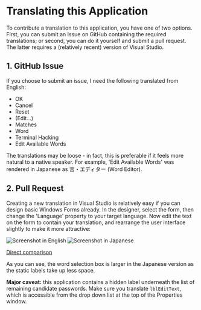 ﻿# Translating this Application

To contribute a translation to this application, you have one of two options.
First, you can submit an Issue on GitHub containing the required translations;
or second, you can do it yourself and submit a pull request.  The latter
requires a (relatively recent) version of Visual Studio.

## 1. GitHub Issue

If you choose to submit an issue, I need the following translated from English:

* OK
* Cancel
* Reset
* (Edit...)
* Matches
* Word
* Terminal Hacking
* Edit Available Words

The translations may be loose - in fact, this is preferable if it feels more
natural to a native speaker.  For example, 'Edit Available Words' was rendered
in Japanese as 言・エディター (Word Editor).

## 2. Pull Request

Creating a new translation in Visual Studio is relatively easy if you can
design basic Windows Forms already.  In the designer, select the form, then
change the 'Language' property to your target language.  Now edit the text on
the form to contain your translation, and rearrange the user interface slightly
to make it more attractive:

![Screenshot in English](http://i.imgur.com/N6618Ug.png)
![Screenshot in Japanese](http://i.imgur.com/9LsUj8t.png)

[Direct comparison](http://imgur.com/a/X5zqX)

As you can see, the word selection box is larger in the Japanese version as the
static labels take up less space.

**Major caveat:** this application contains a hidden label underneath the list
of remaining candidate passwords.  Make sure you translate `lblEditText`, which
is accessible from the drop down list at the top of the Properties window.
